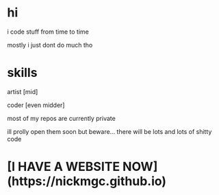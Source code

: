 <h1>hi</h1>
i code stuff from time to time
<p>mostly i just dont do much tho</p>

<h1>skills</h1>
artist [mid]

coder [even midder]
<p>most of my repos are currently private</p>
<p>ill prolly open them soon but beware... there will be lots and lots of shitty code</p>


<h1>[I HAVE A WEBSITE NOW](https://nickmgc.github.io)</h1>
